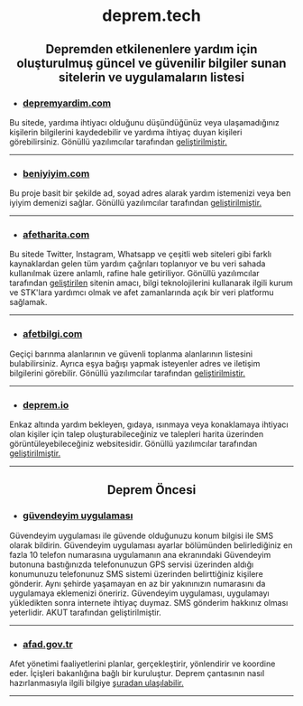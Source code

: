 # <div align="center"> deprem.tech </div>

## <div align="center"> Depremden etkilenenlere yardım için oluşturulmuş güncel ve güvenilir bilgiler sunan sitelerin ve uygulamaların listesi </div>


- ### [depremyardim.com](http://depremyardim.com)  
Bu sitede, yardıma ihtiyacı olduğunu düşündüğünüz veya ulaşamadığınız kişilerin bilgilerini kaydedebilir ve yardıma ihtiyaç duyan kişileri görebilirsiniz. Gönüllü yazılımcılar tarafından [geliştirilmiştir.](https://github.com/acikkaynak)
<hr>

- ### [beniyiyim.com](http://beniyiyim.com) 
Bu proje basit bir şekilde ad, soyad adres alarak yardım istemenizi veya ben iyiyim demenizi sağlar. Gönüllü yazılımcılar tarafından [geliştirilmiştir.](https://github.com/acikkaynak)
<hr>

- ### [afetharita.com](https://afetharita.com/) 
Bu sitede Twitter, Instagram, Whatsapp ve çeşitli web siteleri gibi farklı kaynaklardan gelen tüm yardım çağrıları toplanıyor ve bu veri sahada kullanılmak üzere anlamlı, rafine hale getiriliyor. Gönüllü yazılımcılar tarafından [geliştirilen](https://github.com/acikkaynak) sitenin amacı, bilgi teknolojilerini kullanarak ilgili kurum ve STK'lara yardımcı olmak ve afet zamanlarında açık bir veri platformu sağlamak. 
<hr>

- ### [afetbilgi.com](https://www.afetbilgi.com/) 
Geçiçi barınma alanlarının ve güvenli toplanma alanlarının listesini bulabilirsiniz. Ayrıca eşya bağışı yapmak isteyenler adres ve iletişim bilgilerini görebilir. Gönüllü yazılımcılar tarafından [geliştirilmiştir.](https://twitter.com/Keleesssss/status/1622855716410204160)
<hr>

- ### [deprem.io](https://www.deprem.io/)
Enkaz altında yardım bekleyen, gıdaya, ısınmaya veya konaklamaya ihtiyacı olan kişiler için talep oluşturabileceğiniz ve talepleri harita üzerinden görüntüleyebileceğiniz websitesidir. Gönüllü yazılımcılar tarafından [geliştirilmiştir.](https://github.com/acikkaynak)
<hr>

## <div align="center"> Deprem Öncesi </div>


- ### [güvendeyim uygulaması](https://www.akut.org.tr/guvendeyim)
Güvendeyim uygulaması ile güvende olduğunuzu konum bilgisi ile SMS olarak bildirin. Güvendeyim uygulaması ayarlar bölümünden belirlediğiniz en fazla 10 telefon numarasına uygulamanın ana ekranındaki Güvendeyim butonuna bastığınızda telefonunuzun GPS servisi üzerinden aldığı konumunuzu telefonunuz SMS sistemi üzerinden belirttiğiniz kişilere gönderir. Aynı şehirde yaşamayan en az bir yakınınızın numarasını da uygulamaya eklemenizi öneririz. Güvendeyim uygulaması, uygulamayı yükledikten sonra internete ihtiyaç duymaz. SMS gönderim hakkınız olması yeterlidir. AKUT tarafından geliştirilmiştir.
<hr>

- ### [afad.gov.tr](https://www.afad.gov.tr/) 
Afet yönetimi faaliyetlerini planlar, gerçekleştirir, yönlendirir ve koordine eder. İçişleri bakanlığına bağlı bir kuruluştur. Deprem çantasının nasıl hazırlanmasıyla ilgili bilgiye [şuradan ulaşılabilir.](https://www.afad.gov.tr/afet-ve-acil-durum-cantasi-nasil-hazirlanmali) 
<hr>
